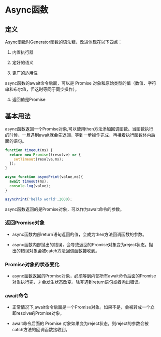 # Async函数

## 定义

Async函数时Generator函数的语法糖，改进体现在以下四点：

1. 内置执行器

2. 定好的语义

3. 更广的适用性

async函数的await命令后面，可以是 Promise 对象和原始类型的值（数值、字符串和布尔值，但这时等同于同步操作）。

4. 返回值是Promise

## 基本用法

async函数返回一个Promise对象,可以使用then方法添加回调函数。当函数执行的时候，一旦遇到await就会先返回，等到一步操作完成，再接着执行函数体内后面的语句。

```javascript
function timeout(ms) {
  return new Promise((resolve) => {
    setTimeout(resolve,ms);
  });
}

async function asyncPrint(value,ms){
  await timeout(ms);
  console.log(value);
}

asyncPrint('hello world',2000);
```

async函数返回的是Promise对象，可以作为await命令的参数。


### 返回Promise对象

- async函数内部return语句返回的值，会成为then方法回调函数的参数。

- async函数内部抛出的错误，会导致返回的Promise对象变为reject状态。抛出的错误对象会被catch方法回调函数接收到。

### Promise对象的状态变化

- async函数返回的Promise对象，必须等到内部所有await命令后面的Promise对象执行完，才会发生状态改变。除非遇到return语句或者抛出错误。

### await命令

- 正常情况下,await命令后面是一个Promise对象。如果不是，会被转成一个立即resolve的Promise对象。

- await命令后面的 Promise 对象如果变为reject状态，则reject的参数会被catch方法的回调函数接收到。

